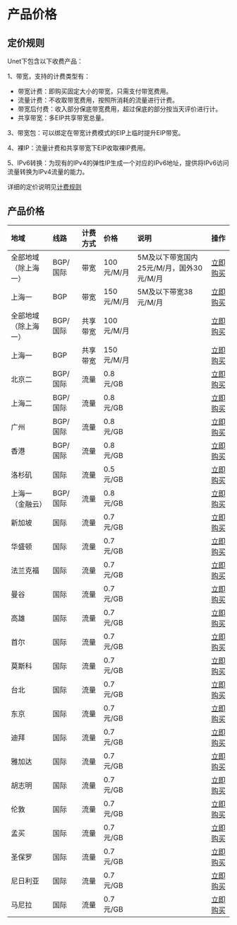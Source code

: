 # 产品价格

## 定价规则
Unet下包含以下收费产品：

1、带宽，支持的计费类型有：
 * 带宽计费：即购买固定大小的带宽，只需支付带宽费用。
 * 流量计费：不收取带宽费用，按照所消耗的流量进行计费。
 * 带宽后付费：收入部分保底带宽费用，超过保底的部分按当天评价进行计。
 * 共享带宽：多EIP共享带宽总量。
 
3、带宽包：可以绑定在带宽计费模式的EIP上临时提升EIP带宽。

4、裸IP：流量计费和共享带宽下EIP收取裸IP费用。

5、IPv6转换：为现有的IPv4的弹性IP生成一个对应的IPv6地址，提供将IPv6访问流量转换为IPv4流量的能力。

详细的定价说明见[计费规则](https://docs.ucloud.cn/unet/eip_price/traffic)




## 产品价格
<!-- udocs:price -->
|地域|线路|计费方式|价格|说明|操作|
| :---- | :---- | :---- | :---- | :---- | :---- |
全部地域（除上海一）|BGP/国际|带宽|100元/M/月|5M及以下带宽国内25元/M/月，国外30元/M/月|[立即购买]()|
上海一|BGP|带宽|150元/M/月|5M及以下带宽38元/M/月|[立即购买]()|
全部地域（除上海一）|BGP/国际|共享带宽|100元/M/月||[立即购买]()|
上海一|BGP|共享带宽|150元/M/月||[立即购买]()|
北京二|BGP/国际|流量|0.8元/GB||[立即购买]()|
上海二|BGP/国际|流量|0.8元/GB||[立即购买]()|
广州|BGP/国际|流量|0.8元/GB||[立即购买]()|
香港|BGP/国际|流量|0.8元/GB||[立即购买]()|
洛杉矶|国际|流量|0.5元/GB||[立即购买]()|
上海一（金融云）|BGP/国际|流量|0.8元/GB||[立即购买]()|
新加坡|国际|流量|0.7元/GB||[立即购买]()|
华盛顿|国际|流量|0.7元/GB||[立即购买]()|
法兰克福|国际|流量|0.7元/GB||[立即购买]()|
曼谷|国际|流量|0.7元/GB||[立即购买]()|
高雄|国际|流量|0.7元/GB||[立即购买]()|
首尔|国际|流量|0.7元/GB||[立即购买]()|
莫斯科|国际|流量|0.7元/GB||[立即购买]()|
台北|国际|流量|0.7元/GB||[立即购买]()|
东京|国际|流量|0.7元/GB||[立即购买]()|
迪拜|国际|流量|0.7元/GB||[立即购买]()|
雅加达|国际|流量|0.7元/GB||[立即购买]()|
胡志明|国际|流量|0.7元/GB||[立即购买]()|
伦敦|国际|流量|0.7元/GB||[立即购买]()|
孟买|国际|流量|0.7元/GB||[立即购买]()|
圣保罗|国际|流量|0.7元/GB||[立即购买]()|
尼日利亚|国际|流量|0.7元/GB||[立即购买]()|
马尼拉|国际|流量|0.7元/GB||[立即购买]()|
